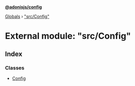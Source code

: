 **[@adonisjs/config](../README.md)**

[Globals](../README.md) › ["src/Config"](_src_config_.md)

# External module: "src/Config"

## Index

### Classes

* [Config](../classes/_src_config_.config.md)